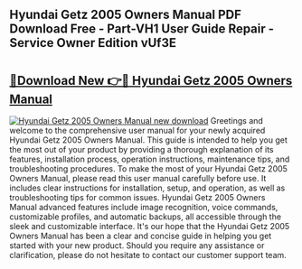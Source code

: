 ## Hyundai Getz 2005 Owners Manual PDF Download Free - Part-VH1 User Guide Repair - Service Owner Edition vUf3E

# <h2><a href="http://cf23291.oget.top/?id=Hyundai+Getz+2005+Owners+Manual">🔗Download New 👉🔴 Hyundai Getz 2005 Owners Manual</a></h2>

[![Hyundai Getz 2005 Owners Manual new download](https://i.imgur.com/5g1atiW.png)](http://cf23291.oget.top/?id=Hyundai+Getz+2005+Owners+Manual)
Greetings and welcome to the comprehensive user manual for your newly acquired Hyundai Getz 2005 Owners Manual. This guide is intended to help you get the most out of your product by providing a thorough explanation of its features, installation process, operation instructions, maintenance tips, and troubleshooting procedures. To make the most of your Hyundai Getz 2005 Owners Manual, please read this user manual carefully before use. It includes clear instructions for installation, setup, and operation, as well as troubleshooting tips for common issues. Hyundai Getz 2005 Owners Manual advanced features include image recognition, voice commands, customizable profiles, and automatic backups, all accessible through the sleek and customizable interface. It's our hope that the Hyundai Getz 2005 Owners Manual has been a clear and concise guide in helping you get started with your new product. Should you require any assistance or clarification, please do not hesitate to contact our customer support team.
